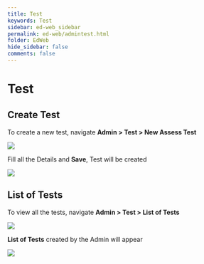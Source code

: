 ```yaml
---
title: Test
keywords: Test
sidebar: ed-web_sidebar
permalink: ed-web/admintest.html
folder: EdWeb
hide_sidebar: false
comments: false
---
```





# Test
## Create Test
To create a new test, navigate **Admin > Test > New Assess Test**

![](/images/14.png)

 Fill all the Details and **Save**, Test will be created

![](/images/15.png)

## List of Tests

To view all the tests, navigate **Admin > Test > List of Tests**

![](/images/16.png)

**List of Tests** created by the Admin will appear

![](/images/17.png)
